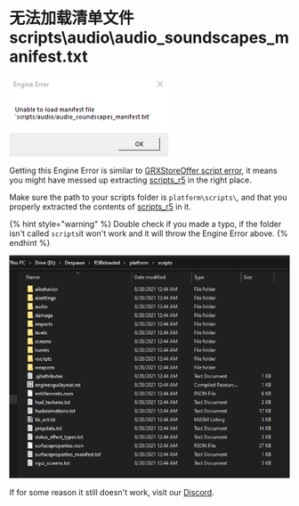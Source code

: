 # 无法加载清单文件scripts\audio\audio\_soundscapes\_manifest.txt

![](../.gitbook/assets/image%20%286%29.png)

Getting this Engine Error is similar to [GRXStoreOffer script error](grxstoreoffer.md), it means you might have messed up extracting [scripts\_r5](https://github.com/Mauler125/scripts_r5) in the right place.

Make sure the path to your scripts folder is `platform\scripts\`, and that you properly extracted the contents of [scripts\_r5](https://github.com/Mauler125/scripts_r5) in it.

{% hint style="warning" %}
Double check if you made a typo, if the folder isn't called `scripts`it won't work and it will throw the Engine Error above.
{% endhint %}

![If your path and the contents of the scripts folder look similar it should be good!](../.gitbook/assets/image%20%289%29.png)

  
If for some reason it still doesn't work, visit our [Discord](https://discord.gg/R5Reloaded).

